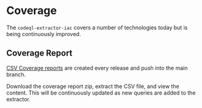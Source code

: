 # Coverage

The `codeql-extractor-iac` covers a number of technologies today but is being continuously improved.

## Coverage Report

[CSV Coverage reports](https://github.com/advanced-security/codeql-extractor-iac/actions/workflows/coverage.yml) are created every release and push into the main branch.

Download the coverage report zip, extract the CSV file, and view the content.
This will be continuously updated as new queries are added to the extractor.
